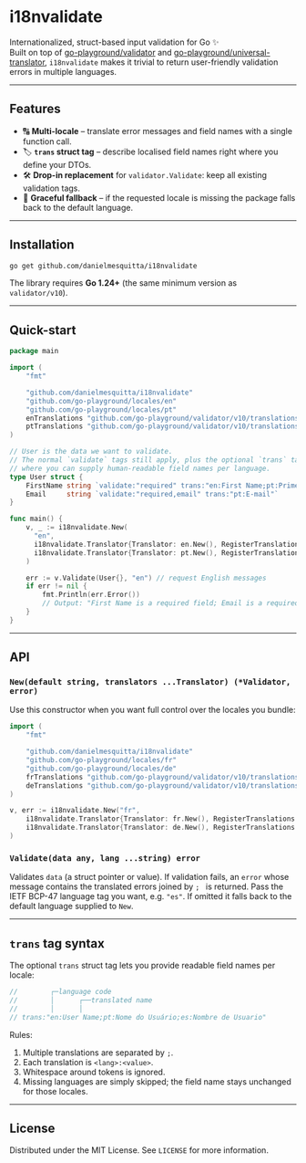 # i18nvalidate

Internationalized, struct-based input validation for Go ✨  
Built on top of [go-playground/validator](https://github.com/go-playground/validator) and [go-playground/universal-translator](https://github.com/go-playground/universal-translator), `i18nvalidate` makes it trivial to return user-friendly validation errors in multiple languages.

---

## Features

- 🔠 **Multi-locale** – translate error messages and field names with a single function call.
- 🏷️ **`trans` struct tag** – describe localised field names right where you define your DTOs.
- 🛠️ **Drop-in replacement** for `validator.Validate`: keep all existing validation tags.
- 🚦 **Graceful fallback** – if the requested locale is missing the package falls back to the default language.

---

## Installation

```bash
go get github.com/danielmesquitta/i18nvalidate
```

The library requires **Go 1.24+** (the same minimum version as `validator/v10`).

---

## Quick-start

```go
package main

import (
    "fmt"

    "github.com/danielmesquitta/i18nvalidate"
    "github.com/go-playground/locales/en"
    "github.com/go-playground/locales/pt"
    enTranslations "github.com/go-playground/validator/v10/translations/en"
    ptTranslations "github.com/go-playground/validator/v10/translations/pt"
)

// User is the data we want to validate.
// The normal `validate` tags still apply, plus the optional `trans` tag
// where you can supply human-readable field names per language.
type User struct {
    FirstName string `validate:"required" trans:"en:First Name;pt:Primeiro Nome"`
    Email     string `validate:"required,email" trans:"pt:E-mail"`
}

func main() {
    v, _ := i18nvalidate.New(
      "en",
      i18nvalidate.Translator{Translator: en.New(), RegisterTranslations: enTranslations.RegisterDefaultTranslations},
      i18nvalidate.Translator{Translator: pt.New(), RegisterTranslations: ptTranslations.RegisterDefaultTranslations},
    )

    err := v.Validate(User{}, "en") // request English messages
    if err != nil {
        fmt.Println(err.Error())
        // Output: "First Name is a required field; Email is a required field"
    }
}
```

---

## API

### `New(default string, translators ...Translator) (*Validator, error)`

Use this constructor when you want full control over the locales you bundle:

```go
import (
    "fmt"

    "github.com/danielmesquitta/i18nvalidate"
    "github.com/go-playground/locales/fr"
    "github.com/go-playground/locales/de"
    frTranslations "github.com/go-playground/validator/v10/translations/fr"
    deTranslations "github.com/go-playground/validator/v10/translations/de"
)

v, err := i18nvalidate.New("fr",
    i18nvalidate.Translator{Translator: fr.New(), RegisterTranslations: frTranslations.RegisterDefaultTranslations},
    i18nvalidate.Translator{Translator: de.New(), RegisterTranslations: deTranslations.RegisterDefaultTranslations},
)
```

### `Validate(data any, lang ...string) error`

Validates `data` (a struct pointer or value). If validation fails, an `error` whose message contains the translated errors joined by `; ` is returned. Pass the IETF BCP-47 language tag you want, e.g. `"es"`. If omitted it falls back to the default language supplied to `New`.

---

## `trans` tag syntax

The optional `trans` struct tag lets you provide readable field names per locale:

```go
//        ┌─language code
//        │      ┌──translated name
//        │      │
// trans:"en:User Name;pt:Nome do Usuário;es:Nombre de Usuario"
```

Rules:

1. Multiple translations are separated by `;`.
2. Each translation is `<lang>:<value>`.
3. Whitespace around tokens is ignored.
4. Missing languages are simply skipped; the field name stays unchanged for those locales.

---

## License

Distributed under the MIT License. See `LICENSE` for more information.
